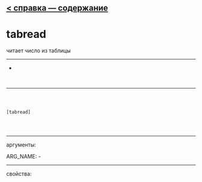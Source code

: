 [< справка — содержание](ceammc_lib.html)
---

# tabread


читает число из таблицы

---

-
<br>


---


```



[tabread]


            
```

---
аргументы:

ARG_NAME: -<br>

---
свойства:


